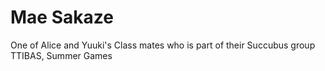 # Mae Sakaze
One of Alice and Yuuki's Class mates who is part of their Succubus group
TTIBAS, Summer Games